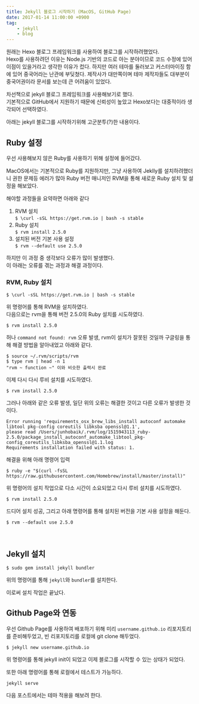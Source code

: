 ```yaml
---
title: Jekyll 블로그 시작하기 (MacOS, GitHub Page)
date: 2017-01-14 11:00:00 +0900
tag:
    - jekyll
    - blog
---
```


원래는 Hexo 블로그 프레임워크를 사용하여 블로그를 시작하려했었다.  
Hexo를 사용하려던 이유는 Node.js 기반의 코드로 아는 분야이므로 코드 수정에 있어 이점이 있을거라고 생각한 이유가 컸다. 하지만 여러 테마를 둘러보고 커스터마이징 함에 있어 중국어라는 난관에 부딪쳤다. 제작사가 대만쪽이며 테마 제작자들도 대부분이 중국어권이라 문서를 보는데 큰 어려움이 있었다.

차선책으로 jekyll 블로그 프레임워크를 사용해보기로 했다.  
기본적으로 GitHub에서 지원하기 때문에 신뢰성이 높았고 Hexo보다는 대중적이라 생각되어 선택하였다.

아래는 jekyll 블로그를 시작하기위해 고군분투(?)한 내용이다.

## Ruby 설정

우선 사용해보지 않은 Ruby를 사용하기 위해 설정에 들어갔다.

MacOS에서는 기본적으로 Ruby를 지원하지만, 그냥 사용하여 Jeklly를 설치하려했더니 권한 문제등 에러가 많아 Ruby 버전 매니저인 RVM을 통해 새로운 Ruby 설치 및 설정을 해보았다.

해야할 과정들을 요약하면 아래와 같다  
1. RVM 설치   
`$ \curl -sSL https://get.rvm.io | bash -s stable` 
2. Ruby 설치  
`$ rvm install 2.5.0` 
3. 설치된 버전 기본 사용 설정  
`$ rvm --default use 2.5.0`

하지만 이 과정 중 생각보다 오류가 많이 발생했다.  
이 아래는 오류를 겪는 과정과 해결 과정이다.

### RVM, Ruby 설치

```
$ \curl -sSL https://get.rvm.io | bash -s stable
```

위 명령어를 통해 RVM을 설치하였다.  
다음으로는 rvm을 통해 버전 2.5.0의 Ruby 설치를 시도하였다.

```
$ rvm install 2.5.0
```

허나 `command not found: rvm` 오류 발생, rvm이 설치가 잘못된 것일까
구글링을 통해 해결 방법을 알아내었고 아래와 같다.

```
$ source ~/.rvm/scripts/rvm
$ type rvm | head -n 1
"rvm ~ function ~" 이와 비슷한 출력시 완료
```

이제 다시 다시 루비 설치를 시도하였다.

```
$ rvm install 2.5.0
```

그러나 아래와 같은 오류 발생, 일단 위의 오류는 해결한 것이고 다른 오류가 발생한 것이다.

```
Error running 'requirements_osx_brew_libs_install autoconf automake libtool pkg-config coreutils libksba openssl@1.1',
please read /Users/junhobaik/.rvm/log/1515943113_ruby-2.5.0/package_install_autoconf_automake_libtool_pkg-config_coreutils_libksba_openssl@1.1.log
Requirements installation failed with status: 1.
```
해결을 위해 아래 명령어 입력

```
$ ruby -e "$(curl -fsSL https://raw.githubusercontent.com/Homebrew/install/master/install)"
```

위 명령어의 설치 작업으로 다소 시간이 소요되었고 다시 루비 설치를 시도하였다.

```
$ rvm install 2.5.0
```

드디어 설치 성공, 그리고 아래 명령어를 통해 설치된 버전을 기본 사용 설정을 해둔다.

```
$ rvm --default use 2.5.0
```

<br/>

## Jekyll 설치

`$ sudo gem install jekyll bundler`

위의 명령어를 통해 `jekyll`와 `bundler`를 설치한다.

이로써 설치 작업은 끝났다.


## Github Page와 연동

우선 Github Page를 사용하여 배포하기 위해 미리 `username.github.io` 리포지토리를 준비해두었고, 빈 리포지토리를 로컬에 git clone 해두었다.

```
$ jekyll new username.github.io
```

위 명령어를 통해 jekyll init이 되었고 이제 블로그를 시작할 수 있는 상태가 되었다.

또한 아래 명령어를 통해 로컬에서 테스트가 가능하다.

```
jekyll serve
```

다음 포스트에서는 테마 적용을 해보려 한다.
